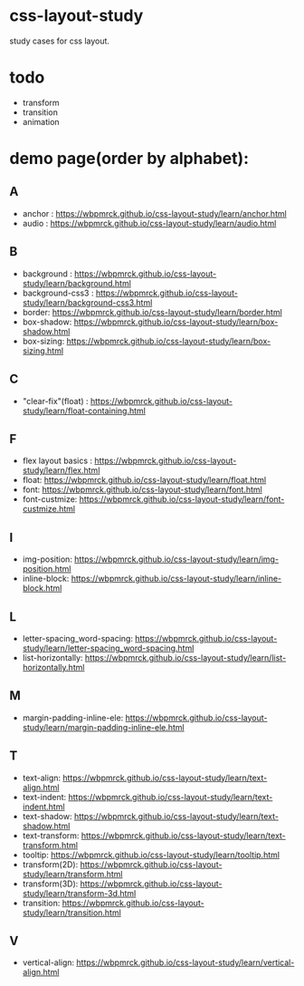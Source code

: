 # css-layout-study
study cases for css layout.

# todo

* transform
* transition
* animation

# demo page(order by alphabet):

## A
* anchor : https://wbpmrck.github.io/css-layout-study/learn/anchor.html
* audio : https://wbpmrck.github.io/css-layout-study/learn/audio.html

## B
* background : https://wbpmrck.github.io/css-layout-study/learn/background.html
* background-css3 : https://wbpmrck.github.io/css-layout-study/learn/background-css3.html
* border: https://wbpmrck.github.io/css-layout-study/learn/border.html
* box-shadow: https://wbpmrck.github.io/css-layout-study/learn/box-shadow.html
* box-sizing: https://wbpmrck.github.io/css-layout-study/learn/box-sizing.html

## C
* "clear-fix"(float) : https://wbpmrck.github.io/css-layout-study/learn/float-containing.html

## F
* flex layout basics : https://wbpmrck.github.io/css-layout-study/learn/flex.html
* float: https://wbpmrck.github.io/css-layout-study/learn/float.html
* font: https://wbpmrck.github.io/css-layout-study/learn/font.html
* font-custmize: https://wbpmrck.github.io/css-layout-study/learn/font-custmize.html

## I
* img-position: https://wbpmrck.github.io/css-layout-study/learn/img-position.html
* inline-block: https://wbpmrck.github.io/css-layout-study/learn/inline-block.html


## L
* letter-spacing_word-spacing: https://wbpmrck.github.io/css-layout-study/learn/letter-spacing_word-spacing.html
* list-horizontally: https://wbpmrck.github.io/css-layout-study/learn/list-horizontally.html


## M
* margin-padding-inline-ele: https://wbpmrck.github.io/css-layout-study/learn/margin-padding-inline-ele.html

## T
* text-align: https://wbpmrck.github.io/css-layout-study/learn/text-align.html
* text-indent: https://wbpmrck.github.io/css-layout-study/learn/text-indent.html
* text-shadow: https://wbpmrck.github.io/css-layout-study/learn/text-shadow.html
* text-transform: https://wbpmrck.github.io/css-layout-study/learn/text-transform.html
* tooltip: https://wbpmrck.github.io/css-layout-study/learn/tooltip.html
* transform(2D): https://wbpmrck.github.io/css-layout-study/learn/transform.html
* transform(3D): https://wbpmrck.github.io/css-layout-study/learn/transform-3d.html
* transition: https://wbpmrck.github.io/css-layout-study/learn/transition.html


## V
* vertical-align: https://wbpmrck.github.io/css-layout-study/learn/vertical-align.html